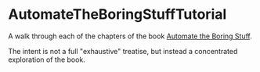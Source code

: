# AutomateTheBoringStuffTutorial
A walk through each of the chapters of the book [Automate the Boring Stuff](https://automatetheboringstuff.com). 

The intent is not a full "exhaustive" treatise, but instead a concentrated exploration of the book.
